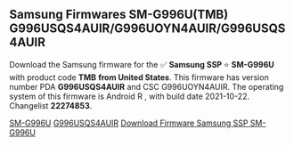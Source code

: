<h2>Samsung Firmwares SM-G996U(TMB) G996USQS4AUIR/G996UOYN4AUIR/G996USQS4AUIR</h2>
Download the Samsung firmware for the ✅ <strong>Samsung SSP </strong> ⭐ <strong>SM-G996U</strong> with product code <strong>TMB</strong> <strong> from United States</strong>. This firmware has version number PDA <strong>G996USQS4AUIR</strong> and CSC G996UOYN4AUIR. The operating system of this firmware is Android R , with build date 2021-10-22. Changelist <strong>22274853</strong>.


[SM-G996U](https://samfirm.shop/samsung/model/SM-G996U)
[G996USQS4AUIR](https://samfirm.shop/samsung/pda/G996USQS4AUIR)
[Download Firmware Samsung SSP SM-G996U](https://samfirm.shop/samsung/firmware/467628)
